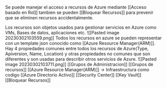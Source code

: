 Se puede manejar el acceso a recursos de Azure mediante [[Acceso basado en Rol]] tambien se pueden [[Bloquear Recursos]] para prevenir que se eliminen recursos accidentalmente.

Los recursos son objetos usados para gestionar servicios en Azure como VMs, Bases de datos, aplicaciones etc.
![[Pasted image 20230302103559.png]]
Todos los recursos en azure se pueden representar con un template json conocido como [[Azure Resource Manager(ARM)]]. Hay 4 propiedades comunes entre todos los recursos de Azure(Type, Apiversion, Name, Location) y otras propiedades no comunes que son diferentes y son usadas para describir otros servicios de Azure.
![[Pasted image 20230302103711.png]]
[[Grupos de Administracion]]
[[Grupos de recursos]]
[[Azure Resource Manager(ARM)]] -> Infraestructura como codigo
[[Azure Directorio Activo]]
[[Security Center]]
[[Key Vault]]
[[Bloquear Recursos]]